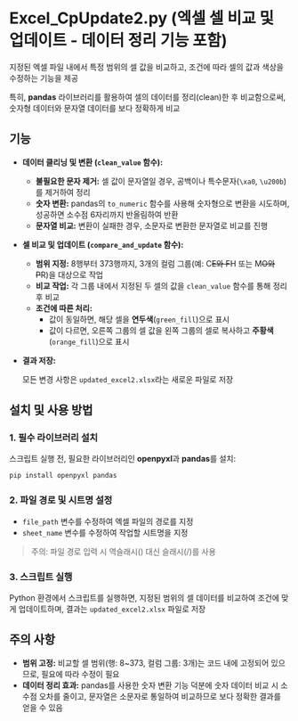 # Excel_CpUpdate2.py (엑셀 셀 비교 및 업데이트 - 데이터 정리 기능 포함)

지정된 엑셀 파일 내에서 특정 범위의 셀 값을 비교하고, 조건에 따라 셀의 값과 색상을 수정하는 기능을 제공

특히, **pandas** 라이브러리를 활용하여 셀의 데이터를 정리(clean)한 후 비교함으로써, 숫자형 데이터와 문자열 데이터를 보다 정확하게 비교

## 기능

- **데이터 클리닝 및 변환 (`clean_value` 함수):**
    - **불필요한 문자 제거:** 셀 값이 문자열일 경우, 공백이나 특수문자(`\xa0`, `\u200b`)를 제거하여 정리
    - **숫자 변환:** pandas의 `to_numeric` 함수를 사용해 숫자형으로 변환을 시도하며, 성공하면 소수점 6자리까지 반올림하여 반환
    - **문자열 비교:** 변환이 실패한 경우, 소문자로 변환한 문자열로 비교를 진행
- **셀 비교 및 업데이트 (`compare_and_update` 함수):**
    - **범위 지정:** 8행부터 373행까지, 3개의 컬럼 그룹(예: C~~E와 F~~H 또는 M~~O와 P~~R)을 대상으로 작업
    - **비교 작업:** 각 그룹 내에서 지정된 두 셀의 값을 `clean_value` 함수를 통해 정리 후 비교
    - **조건에 따른 처리:**
        - 값이 동일하면, 해당 셀을 **연두색**(`green_fill`)으로 표시
        - 값이 다르면, 오른쪽 그룹의 셀 값을 왼쪽 그룹의 셀로 복사하고 **주황색**(`orange_fill`)으로 표시
- **결과 저장:**
    
    모든 변경 사항은 `updated_excel2.xlsx`라는 새로운 파일로 저장
    

## 설치 및 사용 방법

### 1. 필수 라이브러리 설치

스크립트 실행 전, 필요한 라이브러리인 **openpyxl**과 **pandas**를 설치:

```bash
pip install openpyxl pandas
```

### 2. 파일 경로 및 시트명 설정

- `file_path` 변수를 수정하여 엑셀 파일의 경로를 지정
- `sheet_name` 변수를 수정하여 작업할 시트명을 지정

> 주의: 파일 경로 입력 시 역슬래시(\) 대신 슬래시(/)를 사용
> 

### 3. 스크립트 실행

Python 환경에서 스크립트를 실행하면, 지정된 범위의 셀 데이터를 비교하여 조건에 맞게 업데이트하며, 결과는 `updated_excel2.xlsx` 파일로 저장

## 주의 사항

- **범위 고정:** 비교할 셀 범위(행: 8~373, 컬럼 그룹: 3개)는 코드 내에 고정되어 있으므로, 필요에 따라 수정이 필요
- **데이터 정리 효과:** pandas를 사용한 숫자 변환 기능 덕분에 숫자 데이터 비교 시 소수점 오차를 줄이고, 문자열은 소문자로 통일하여 비교하므로 보다 정확한 결과를 얻을 수 있음